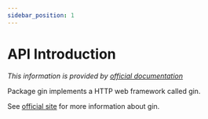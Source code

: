 ```yaml
---
sidebar_position: 1
---
```


# API Introduction

_This information is provided by [official documentation](https://pkg.go.dev/github.com/gin-gonic/gin@v1.9.1#section-documentation)_

Package gin implements a HTTP web framework called gin.

See [official site](https://gin-gonic.com/) for more information about gin.